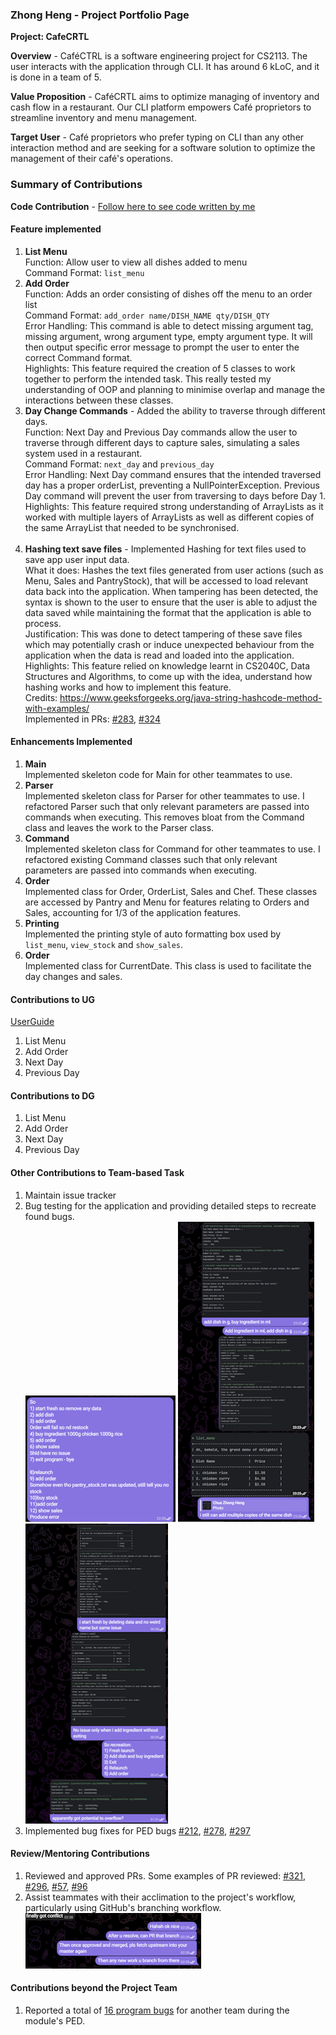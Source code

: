 ### Zhong Heng - Project Portfolio Page
**Project: CafeCRTL**

**Overview** - CaféCTRL is a software engineering project for CS2113. The user interacts with the application through CLI. It has around 6 kLoC, and it is done in a team of 5.

**Value Proposition** - CaféCRTL aims to optimize managing of inventory and cash flow in a restaurant. Our CLI platform empowers Café proprietors to streamline inventory and menu management.

**Target User** - Café proprietors who prefer typing on CLI than any other interaction method and are seeking for a software solution to optimize the management of their café's operations.

### Summary of Contributions

**Code Contribution** - [Follow here to see code written by me](https://nus-cs2113-ay2324s1.github.io/tp-dashboard/?search=cazh1&breakdown=true)

#### Feature implemented

1.  **List Menu** <br>
    Function: Allow user to view all dishes added to menu <br>
    Command Format: `list_menu`
    <br/>
2.  **Add Order** <br>
    Function: Adds an order consisting of dishes off the menu to an order list <br>
    Command Format: `add_order name/DISH_NAME qty/DISH_QTY`<br>
    Error Handling: This command is able to detect missing argument tag, missing argument, wrong argument type, empty argument type. It will then output specific error message to prompt the user to enter the correct Command format. <br>
    Highlights: This feature required the creation of 5 classes to work together to perform the intended task. This really tested my understanding of OOP and planning to minimise overlap and manage the interactions between these classes.
    <br/>
3.  **Day Change Commands** - Added the ability to traverse through different days. <br>
    Function: Next Day and Previous Day commands allow the user to traverse through different days to capture sales, simulating a sales system used in a restaurant. <br>
    Command Format: `next_day` and `previous_day`<br>
    Error Handling: Next Day command ensures that the intended traversed day has a proper orderList, preventing a NullPointerException. Previous Day command will prevent the user from traversing to days before Day 1. <br>
    Highlights: This feature required strong understanding of ArrayLists as it worked with multiple layers of ArrayLists as well as different copies of the same ArrayList that needed to be synchronised.  
    <br/>
4.  **Hashing text save files** - Implemented Hashing for text files used to save app user input data. <br>
    What it does: Hashes the text files generated from user actions (such as Menu, Sales and PantryStock), that will be accessed to load relevant data back into the application. When tampering has been detected, the syntax is shown to the user to ensure that the user is able to adjust the data saved while maintaining the format that the application is able to process.<br>
    Justification: This was done to detect tampering of these save files which may potentially crash or induce unexpected behaviour from the application when the data is read and loaded into the application. <br>
    Highlights: This feature relied on knowledge learnt in CS2040C, Data Structures and Algorithms, to come up with the idea, understand how hashing works and how to implement this feature.<br>
    Credits: https://www.geeksforgeeks.org/java-string-hashcode-method-with-examples/ <br>
    Implemented in PRs: [#283](https://github.com/AY2324S1-CS2113-T17-2/tp/pull/283), [#324](https://github.com/AY2324S1-CS2113-T17-2/tp/pull/324)

#### Enhancements Implemented
1. **Main**<br>
   Implemented skeleton code for Main for other teammates to use.
   <br>
2. **Parser**<br>
   Implemented skeleton class for Parser for other teammates to use. I refactored Parser such that only relevant parameters are passed into commands when executing. This removes bloat from the Command class and leaves the work to the Parser class.
   <br>
3. **Command**<br>
   Implemented skeleton class for Command for other teammates to use. I refactored existing Command classes such that only relevant parameters are passed into commands when executing.
   <br>
4. **Order**<br>
   Implemented class for Order, OrderList, Sales and Chef. These classes are accessed by Pantry and Menu for features relating to Orders and Sales, accounting for 1/3 of the application features.
   <br>
5. **Printing**<br>
   Implemented the printing style of auto formatting box used by `list_menu`, `view_stock` and `show_sales`.
   <br>
6. **Order**<br>
   Implemented class for CurrentDate. This class is used to facilitate the day changes and sales.
   <br>

#### Contributions to UG
[UserGuide](https://ay2324s1-cs2113-t17-2.github.io/tp/UserGuide.html)

1. List Menu
2. Add Order
3. Next Day
4. Previous Day

#### Contributions to DG
1. List Menu
2. Add Order
3. Next Day
4. Previous Day

#### Other Contributions to Team-based Task
1. Maintain issue tracker
2. Bug testing for the application and providing detailed steps to recreate found bugs. <br>
   ![Bugs Found](../images_PPP/zhongheng/Pantry_load_from_file_bug.png)
   ![Bugs Found](../images_PPP/zhongheng/Bug_reporting.png)
   ![Bugs Found](../images_PPP/zhongheng/Pantry_restock_bug.png)
3. Implemented bug fixes for PED bugs
   [#212](https://github.com/AY2324S1-CS2113-T17-2/tp/pull/212),
   [#278](https://github.com/AY2324S1-CS2113-T17-2/tp/pull/278),
   [#297](https://github.com/AY2324S1-CS2113-T17-2/tp/pull/297)
#### Review/Mentoring Contributions
1. Reviewed and approved PRs.
   Some examples of PR reviewed: [#321](https://github.com/AY2324S1-CS2113-T17-2/tp/pull/321), 
                                 [#296](https://github.com/AY2324S1-CS2113-T17-2/tp/pull/296), 
                                 [#57](https://github.com/AY2324S1-CS2113-T17-2/tp/pull/57),
                                 [#96](https://github.com/AY2324S1-CS2113-T17-2/tp/pull/96)
2. Assist teammates with their acclimation to the project's workflow, particularly using GitHub's branching workflow. <br>
   ![Assist_workflow](../images_PPP/zhongheng/Assist_workflow.png)
#### Contributions beyond the Project Team
1. Reported a total of [16 program bugs](https://github.com/Cazh1/ped/issues) for another team during the module's PED.
